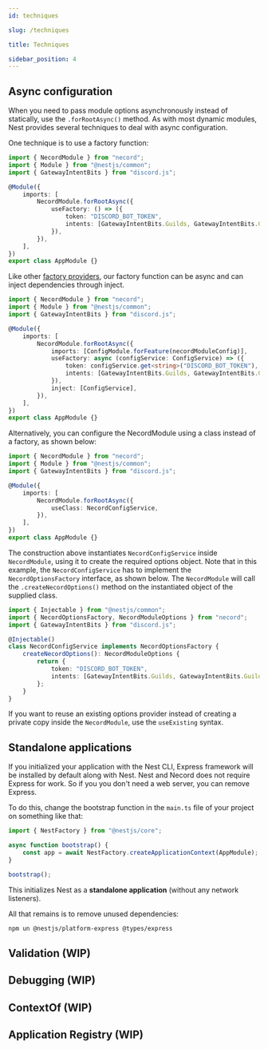 ```yaml
---
id: techniques

slug: /techniques

title: Techniques

sidebar_position: 4
---
```


## Async configuration

When you need to pass module options asynchronously instead of statically, use the `.forRootAsync()` method. As with most dynamic modules, Nest provides several techniques to deal with async configuration.

One technique is to use a factory function:

```typescript title="src/app.module.ts"
import { NecordModule } from "necord";
import { Module } from "@nestjs/common";
import { GatewayIntentBits } from "discord.js";

@Module({
    imports: [
        NecordModule.forRootAsync({
            useFactory: () => ({
                token: "DISCORD_BOT_TOKEN",
                intents: [GatewayIntentBits.Guilds, GatewayIntentBits.GuildMessages, GatewayIntentBits.DirectMessages],
            }),
        }),
    ],
})
export class AppModule {}
```

Like other [factory providers](https://docs.nestjs.com/fundamentals/custom-providers#factory-providers-usefactory), our factory function can be async and can inject dependencies through inject.

```typescript title="src/app.module.ts"
import { NecordModule } from "necord";
import { Module } from "@nestjs/common";
import { GatewayIntentBits } from "discord.js";

@Module({
    imports: [
        NecordModule.forRootAsync({
            imports: [ConfigModule.forFeature(necordModuleConfig)],
            useFactory: async (configService: ConfigService) => ({
                token: configService.get<string>("DISCORD_BOT_TOKEN"),
                intents: [GatewayIntentBits.Guilds, GatewayIntentBits.GuildMessages, GatewayIntentBits.DirectMessages],
            }),
            inject: [ConfigService],
        }),
    ],
})
export class AppModule {}
```

Alternatively, you can configure the NecordModule using a class instead of a factory, as shown below:

```typescript title="src/app.module.ts"
import { NecordModule } from "necord";
import { Module } from "@nestjs/common";
import { GatewayIntentBits } from "discord.js";

@Module({
    imports: [
        NecordModule.forRootAsync({
            useClass: NecordConfigService,
        }),
    ],
})
export class AppModule {}
```

The construction above instantiates `NecordConfigService` inside `NecordModule`, using it to create the required options object. Note that in this example, the `NecordConfigService` has to implement the `NecordOptionsFactory` interface, as shown below. The `NecordModule` will call the `.createNecordOptions()` method on the instantiated object of the supplied class.

```typescript title="src/discord-config.service.ts"
import { Injectable } from "@nestjs/common";
import { NecordOptionsFactory, NecordModuleOptions } from "necord";
import { GatewayIntentBits } from "discord.js";

@Injectable()
class NecordConfigService implements NecordOptionsFactory {
    createNecordOptions(): NecordModuleOptions {
        return {
            token: "DISCORD_BOT_TOKEN",
            intents: [GatewayIntentBits.Guilds, GatewayIntentBits.GuildMessages, GatewayIntentBits.DirectMessages],
        };
    }
}
```

If you want to reuse an existing options provider instead of creating a private copy inside the `NecordModule`, use the `useExisting` syntax.

## Standalone applications

If you initialized your application with the Nest CLI, Express framework will be installed by default along with Nest. Nest and Necord does not require Express for work. So if you you don't need a web server, you can remove Express.

To do this, change the bootstrap function in the `main.ts` file of your project on something like that:

```typescript title="src/main.ts"
import { NestFactory } from "@nestjs/core";

async function bootstrap() {
    const app = await NestFactory.createApplicationContext(AppModule);
}

bootstrap();
```

This initializes Nest as a **standalone application** (without any network listeners).

All that remains is to remove unused dependencies:

```bash
npm un @nestjs/platform-express @types/express
```

## Validation (WIP)

## Debugging (WIP)

## ContextOf (WIP)

## Application Registry (WIP)
